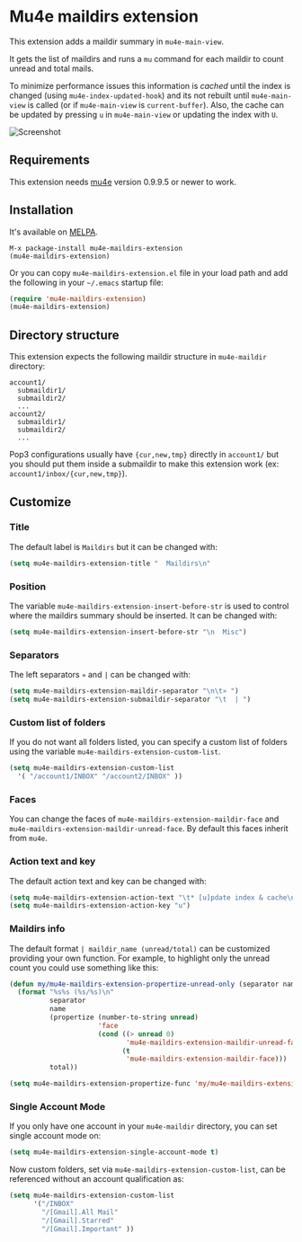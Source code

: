 # Mu4e maildirs extension

This extension adds a maildir summary in `mu4e-main-view`.

It gets the list of maildirs and runs a `mu` command for each maildir to count unread and total mails.

To minimize performance issues this information is _cached_ until the index is changed (using `mu4e-index-updated-hook`) and its not rebuilt until `mu4e-main-view` is called (or if `mu4e-main-view` is `current-buffer`). Also, the cache can be updated by pressing `u` in `mu4e-main-view` or updating the index with `U`.

![Screenshot](https://drive.google.com/uc?export=view&id=0Byv-S6nIE7oRVm85UGVxY3FqMUE)

## Requirements
This extension needs [mu4e](http://github.com/djcb/mu) version 0.9.9.5 or newer to work.

## Installation
It's available on [MELPA](http://melpa.milkbox.net).
```
M-x package-install mu4e-maildirs-extension
(mu4e-maildirs-extension)
```

Or you can copy `mu4e-maildirs-extension.el` file in your load path and add the following in your `~/.emacs` startup file:
```lisp
(require 'mu4e-maildirs-extension)
(mu4e-maildirs-extension)
```

## Directory structure

This extension expects the following maildir structure in `mu4e-maildir` directory:

```
account1/
  submaildir1/
  submaildir2/
  ...
account2/
  submaildir1/
  submaildir2/
  ...
```

Pop3 configurations usually have `{cur,new,tmp}` directly in `account1/` but you should put them inside a submaildir to make this extension work (ex: `account1/inbox/{cur,new,tmp}`).

## Customize

### Title

The default label is `Maildirs` but it can be changed with:

```lisp
(setq mu4e-maildirs-extension-title "  Maildirs\n"
```

### Position

The variable `mu4e-maildirs-extension-insert-before-str` is used to control where the maildirs summary should be inserted. It can be changed with:

```lisp
(setq mu4e-maildirs-extension-insert-before-str "\n  Misc")
```

### Separators

The left separators `»` and `|` can be changed with:

```lisp
(setq mu4e-maildirs-extension-maildir-separator "\n\t» ")
(setq mu4e-maildirs-extension-submaildir-separator "\t  | ")
```

### Custom list of folders

If you do not want all folders listed, you can specify a custom list of folders using the variable `mu4e-maildirs-extension-custom-list`.

```lisp
(setq mu4e-maildirs-extension-custom-list
  '( "/account1/INBOX" "/account2/INBOX" ))
```

### Faces

You can change the faces of `mu4e-maildirs-extension-maildir-face` and `mu4e-maildirs-extension-maildir-unread-face`. By default this faces inherit from `mu4e`.

### Action text and key

The default action text and key can be changed with:

```lisp
(setq mu4e-maildirs-extension-action-text "\t* [u]pdate index & cache\n")
(setq mu4e-maildirs-extension-action-key "u")
```

### Maildirs info

The default format `| maildir_name (unread/total)` can be customized providing your own function. For example, to highlight only the unread count you could use something like this:

```lisp
(defun my/mu4e-maildirs-extension-propertize-unread-only (separator name unread total)
  (format "%s%s (%s/%s)\n"
          separator
          name
          (propertize (number-to-string unread)
                      'face
                      (cond ((> unread 0)
                             'mu4e-maildirs-extension-maildir-unread-face)
                            (t
                             'mu4e-maildirs-extension-maildir-face)))
          total))

(setq mu4e-maildirs-extension-propertize-func 'my/mu4e-maildirs-extension-propertize-unread-only)
```

### Single Account Mode

If you only have one account in your `mu4e-maildir` directory, you can set single account mode on:

```lisp
(setq mu4e-maildirs-extension-single-account-mode t)
```

Now custom folders, set via `mu4e-maildirs-extension-custom-list`, can be referenced without an account qualification as:

```lisp
(setq mu4e-maildirs-extension-custom-list
      '("/INBOX" 
        "/[Gmail].All Mail" 
        "/[Gmail].Starred" 
        "/[Gmail].Important" ))
```
